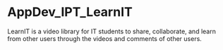# AppDev_IPT_LearnIT
LearnIT is a video library for IT students to share, collaborate, and learn from other users through the videos and comments of other users.
